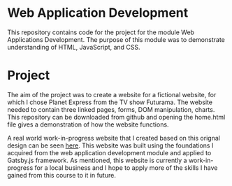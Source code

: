 # Web Application Development

This repository contains code for the project for the module Web Applications Development. The purpose of this module was to demonstrate understanding of HTML, JavaScript, and CSS.

# Project 

The aim of the project was to create a website for a fictional website, for which I chose Planet Express from the TV show Futurama. The website needed to contain three linked pages, forms, DOM manipulation, charts. This repository can be downloaded from github and opening the home.html file gives a demonstration of how the website functions.

A real world work-in-progress website that I created based on this orignal design can be seen [here](https://akcoops.netlify.app). This website was built using the foundations I acquired from the web application development module and applied to Gatsby.js framework. As mentioned, this website is currently a work-in-progress for a local business and I hope to apply more of the skills I have gained from this course to it in future. 
